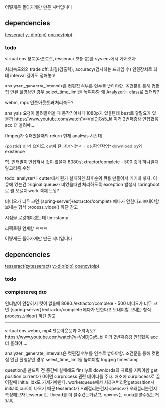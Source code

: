 어떻게든 돌아가게만 만든 서버입니다

## dependencies

[tesseract](https://github.com/tesseract-ocr/tesseract)
[yt-dlp(pip)](https://github.com/yt-dlp)
[opencv(pip)](https://github.com/opencv)

### todo

virtual env
경로(다운로드, tesseract 모듈 등)를 sys env에서 가져오자

처리속도와의 trade off: 화질(검출력), accuracy(검사하는 프레임 수)
안전장치로 최대 interval 길이도 정해놓고

analyzer.\_generate_intervals은 컷편집 여부를 인수로 받아야함. 조건문을 통해 컷편집 안된 풀영상인 경우 select_time_limit을 높여야함
왜 Analyzer는 class로 했더라?

webm, mp4 인풋아웃풋과 처리속도?

analysis 요청이 몰려들어올 때 동작?
어차피 1080p가 있을텐데 best로 할필요가 있을까
https://www.youtube.com/watch?v=VpIDjGs5_bI
이거 2번째증강 안잡혔음 acc 더 올려야....

ffmpeg가 실패했을때의 return
현재 analysis 시간대

{postid} dir가 없어도 cut이 잘 생성되는지 - os.확인작업?
download.py와 existence

헉. 인터발이 안잡혀서 컷이 없을때 8080:/extractor/complete - 500
컷이 하나일때 알고리즘 수정

todo: analyzer나 cutter에서 뭔가 실패하면 최후순위 큐를 만들어서 거기에 넣자. 이 큐에 있는건 original queue가 비었을때만 처리하도록
exception 발생시 springboot로 뭘 보낼지
work 객체 도입?

비디오가 너무 크면 {spring-server}/extractor/complete 에다가 안한다고 보내야함
보내는 형식 process_video() 하단 참고

시점을 로깅해야겠는데 timestamp

리팩토링 언제함 ㅋㅋㅋ


어떻게든 돌아가게만 만든 서버입니다

## dependencies

[tesseract(pytesseract)](https://github.com/tesseract-ocr/tesseract)
[yt-dlp(pip)](https://github.com/yt-dlp)
[opencv(pip)](https://github.com/opencv)

### todo

### complete req dto

인터발이 안잡혀서 컷이 없을때 8080:/extractor/complete - 500
비디오가 너무 크면 {spring-server}/extractor/complete 에다가 안한다고 보내야함
보내는 형식 process_video() 하단 참고

---

virtual env
webm, mp4 인풋아웃풋과 처리속도?
https://www.youtube.com/watch?v=VpIDjGs5_bI 이거 2번째증강 안잡혔음 acc 더 올려야....

analyzer.\_generate_intervals은 컷편집 여부를 인수로 받아야함. 조건문을 통해 컷편집 안된 풀영상인 경우 select_time_limit을 높여야함
logging timestamp

question을 만드릭 전 중간에 실패해도 finally로 downloads의 자료를 지워야함
get position current가 0이면 curprocess 관련 데이터를 주자. 애초에 curprocess로 끌어갈때 initial_idx도 가져가야한다. workerqueue에서 사라져버리면getposition시 initial0,cur0이 나오기 때문
tesseract가 오래걸리는건지 opencv가 오래걸리는건지 측정해보자 tesseract는 thread를 더 쓸수있는거같고, opencv는 cuda를 쓸수있는거같음

